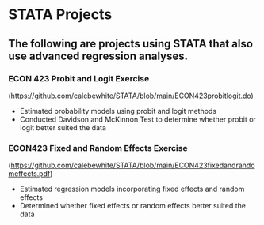 # STATA Projects

## The following are projects using STATA that also use advanced regression analyses. 

### ECON 423 Probit and Logit Exercise
(https://github.com/calebewhite/STATA/blob/main/ECON423probitlogit.do)

- Estimated probability models using probit and logit methods
- Conducted Davidson and McKinnon Test to determine whether probit or logit better suited the data

### ECON423 Fixed and Random Effects Exercise
(https://github.com/calebewhite/STATA/blob/main/ECON423fixedandrandomeffects.pdf)

- Estimated regression models incorporating fixed effects and random effects
- Determined whether fixed effects or random effects better suited the data
